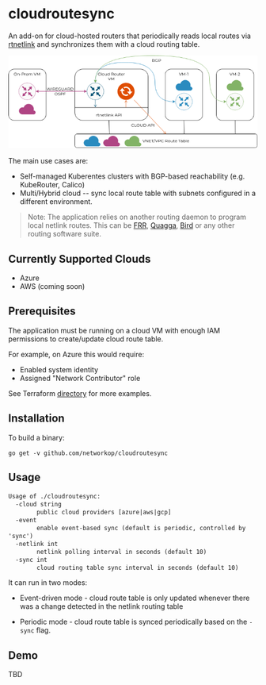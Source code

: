 # cloudroutesync
An add-on for cloud-hosted routers that periodically reads local routes via [rtnetlink](https://man7.org/linux/man-pages/man7/rtnetlink.7.html) and synchronizes them with a cloud routing table.

![](./image.png)

The main use cases are:

* Self-managed Kuberentes clusters with BGP-based reachability (e.g. KubeRouter, Calico)
* Multi/Hybrid cloud -- sync local route table with subnets configured in a different environment.

> Note: The application relies on another routing daemon to program local netlink routes. This can be [FRR](http://docs.frrouting.org/en/latest/), [Quagga](https://www.nongnu.org/quagga/docs/quagga.html), [Bird](https://bird.network.cz/) or any other routing software suite.

## Currently Supported Clouds

* Azure
* AWS (coming soon)


## Prerequisites

The application must be running on a cloud VM with enough IAM permissions to create/update cloud route table.

For example, on Azure this would require:

* Enabled system identity
* Assigned "Network Contributor" role

See Terraform [directory](./terraform) for more examples.

## Installation

To build a binary:

```
go get -v github.com/networkop/cloudroutesync
```

## Usage

```
Usage of ./cloudroutesync:
  -cloud string
    	public cloud providers [azure|aws|gcp]
  -event
    	enable event-based sync (default is periodic, controlled by 'sync')
  -netlink int
    	netlink polling interval in seconds (default 10)
  -sync int
    	cloud routing table sync interval in seconds (default 10)
```

It can run in two modes:

* Event-driven mode - cloud route table is only updated whenever there was a change detected in the netlink routing table

* Periodic mode - cloud route table is synced periodically based on the `-sync` flag.

## Demo

TBD